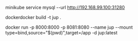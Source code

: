 


minikube service mysql --url
http://192.168.99.100:31280


dockerdocker build -t jup .

docker run -p 8000:8000 -p 8081:8080 --name jup --mount type=bind,source="$(pwd)",target=/app  -d jup:latest

